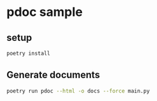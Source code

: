 # pdoc sample

## setup

```sh
poetry install
```

## Generate documents

```sh
poetry run pdoc --html -o docs --force main.py
```
